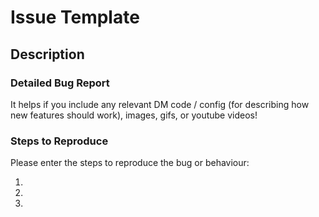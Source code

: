 # Issue Template

## Description

### Detailed Bug Report
It helps if you include any relevant DM code / config (for describing how new features should work), images, gifs, or youtube videos!

### Steps to Reproduce
Please enter the steps to reproduce the bug or behaviour:  

1.  
2.  
3.  

